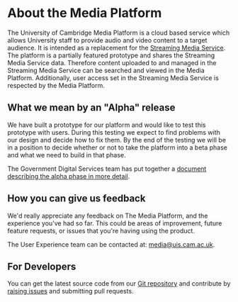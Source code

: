 # About the Media Platform

The University of Cambridge Media Platform is a cloud based service which allows
University staff to provide audio and video content to a target audience.  It is
intended as a replacement for the [Streaming Media
Service](https://sms.cam.ac.uk/). The platform is a partially featured
prototype and shares the Streaming Media Service data. Therefore content uploaded to
and managed in the Streaming Media Service can be searched and viewed in the
Media Platform. Additionally, user access set in the Streaming Media Service is
respected by the Media Platform.

## What we mean by an "Alpha" release

We have built a prototype for our platform and would like to test this prototype with users.
During this testing we expect to find problems with our design and decide how to fix them.
By the end of the testing we will be in a position to decide whether or not to take the platform into a beta
phase and what we need to build in that phase.

The Government Digital Services team has put together a [document describing the
alpha phase in more
detail](https://www.gov.uk/service-manual/agile-delivery/how-the-alpha-phase-works").

## How you can give us feedback

We'd really appreciate any feedback on The Media Platform, and the experience you've had so far.
This could be areas of improvement, future feature requests, or issues that you're having using the product.

The User Experience team can be contacted at:
[media@uis.cam.ac.uk](mailto:media@uis.cam.ac.uk).

## For Developers

You can get the latest source code from our [Git
repository](https://github.com/uisautomation/media-webapp) and contribute by
[raising issues](https://github.com/uisautomation/media-webapp/issues) and
submitting pull requests.
